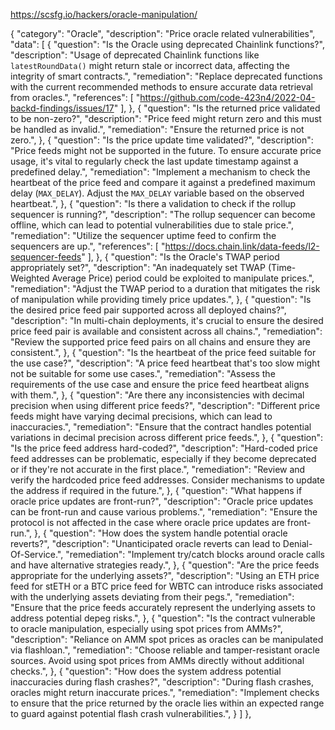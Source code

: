 https://scsfg.io/hackers/oracle-manipulation/

{
                "category": "Oracle",
                "description": "Price oracle related vulnerabilities",
                "data": [
                    {
                        "question": "Is the Oracle using deprecated Chainlink functions?",
                        "description": "Usage of deprecated Chainlink functions like `latestRoundData()` might return stale or incorrect data, affecting the integrity of smart contracts.",
                        "remediation": "Replace deprecated functions with the current recommended methods to ensure accurate data retrieval from oracles.",
                        "references": [
                            "https://github.com/code-423n4/2022-04-backd-findings/issues/17"
                        ],
                    },
                    {
                        "question": "Is the returned price validated to be non-zero?",
                        "description": "Price feed might return zero and this must be handled as invalid.",
                        "remediation": "Ensure the returned price is not zero.",
                    },
                    {
                        "question": "Is the price update time validated?",
                        "description": "Price feeds might not be supported in the future. To ensure accurate price usage, it's vital to regularly check the last update timestamp against a predefined delay.",
                        "remediation": "Implement a mechanism to check the heartbeat of the price feed and compare it against a predefined maximum delay (`MAX_DELAY`). Adjust the `MAX_DELAY` variable based on the observed heartbeat.",
                    },
                    {
                        "question": "Is there a validation to check if the rollup sequencer is running?",
                        "description": "The rollup sequencer can become offline, which can lead to potential vulnerabilities due to stale price.",
                        "remediation": "Utilize the sequencer uptime feed to confirm the sequencers are up.",
                        "references": [
                            "https://docs.chain.link/data-feeds/l2-sequencer-feeds"
                        ],
                    },
                    {
                        "question": "Is the Oracle's TWAP period appropriately set?",
                        "description": "An inadequately set TWAP (Time-Weighted Average Price) period could be exploited to manipulate prices.",
                        "remediation": "Adjust the TWAP period to a duration that mitigates the risk of manipulation while providing timely price updates.",
                    },
                    {
                        "question": "Is the desired price feed pair supported across all deployed chains?",
                        "description": "In multi-chain deployments, it's crucial to ensure the desired price feed pair is available and consistent across all chains.",
                        "remediation": "Review the supported price feed pairs on all chains and ensure they are consistent.",
                    },
                    {
                        "question": "Is the heartbeat of the price feed suitable for the use case?",
                        "description": "A price feed heartbeat that's too slow might not be suitable for some use cases.",
                        "remediation": "Assess the requirements of the use case and ensure the price feed heartbeat aligns with them.",
                    },
                    {
                        "question": "Are there any inconsistencies with decimal precision when using different price feeds?",
                        "description": "Different price feeds might have varying decimal precisions, which can lead to inaccuracies.",
                        "remediation": "Ensure that the contract handles potential variations in decimal precision across different price feeds.",
                    },
                    {
                        "question": "Is the price feed address hard-coded?",
                        "description": "Hard-coded price feed addresses can be problematic, especially if they become deprecated or if they're not accurate in the first place.",
                        "remediation": "Review and verify the hardcoded price feed addresses. Consider mechanisms to update the address if required in the future.",
                    },
                    {
                        "question": "What happens if oracle price updates are front-run?",
                        "description": "Oracle price updates can be front-run and cause various problems.",
                        "remediation": "Ensure the protocol is not affected in the case where oracle price updates are front-run.",
                    },
                    {
                        "question": "How does the system handle potential oracle reverts?",
                        "description": "Unanticipated oracle reverts can lead to Denial-Of-Service.",
                        "remediation": "Implement try/catch blocks around oracle calls and have alternative strategies ready.",
                    },
                    {
                        "question": "Are the price feeds appropriate for the underlying assets?",
                        "description": "Using an ETH price feed for stETH or a BTC price feed for WBTC can introduce risks associated with the underlying assets deviating from their pegs.",
                        "remediation": "Ensure that the price feeds accurately represent the underlying assets to address potential depeg risks.",
                    },
                    {
                        "question": "Is the contract vulnerable to oracle manipulation, especially using spot prices from AMMs?",
                        "description": "Reliance on AMM spot prices as oracles can be manipulated via flashloan.",
                        "remediation": "Choose reliable and tamper-resistant oracle sources. Avoid using spot prices from AMMs directly without additional checks.",
                    },
                    {
                        "question": "How does the system address potential inaccuracies during flash crashes?",
                        "description": "During flash crashes, oracles might return inaccurate prices.",
                        "remediation": "Implement checks to ensure that the price returned by the oracle lies within an expected range to guard against potential flash crash vulnerabilities.",
                    }
                ]
            },

